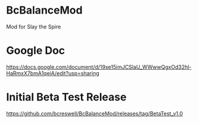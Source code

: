 # BcBalanceMod
Mod for Slay the Spire

# Google Doc
https://docs.google.com/document/d/19xe15imJCSlaU_WWwwQgxOd32hl-HaRmxX7bmA1qejA/edit?usp=sharing

# Initial Beta Test Release
https://github.com/bcreswell/BcBalanceMod/releases/tag/BetaTest_v1.0
